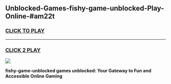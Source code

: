 
## Unblocked-Games-fishy-game-unblocked-Play-Online-#am22t
<h3>
<a href="https://premium.freeplayer.one?title=fishy-game-unblocked&ref=27F">CLICK TO PLAY</a></h3>
<hr>

<h3>
<a href="https://premium.freeplayer.one?title=fishy-game-unblocked&ref=27F">CLICK 2 PLAY</a>
  
</h3>

<a href="https://premium.freeplayer.one?title=fishy-game-unblocked&ref=27F"><img src="https://clearcache.store/games.png"></a>


**fishy-game-unblocked games unblocked: Your Gateway to Fun and Accessible Online Gaming**
